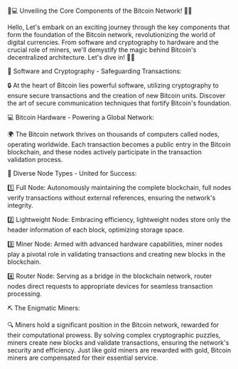 🔐💻 Unveiling the Core Components of the Bitcoin Network! 💎🌐

Hello, Let's embark on an exciting journey through the key components that form the foundation of the Bitcoin network, revolutionizing the world of digital currencies. From software and cryptography to hardware and the crucial role of miners, we'll demystify the magic behind Bitcoin's decentralized architecture. Let's dive in! 🚀💼

📱 Software and Cryptography - Safeguarding Transactions:

🔒 At the heart of Bitcoin lies powerful software, utilizing cryptography to ensure secure transactions and the creation of new Bitcoin units. Discover the art of secure communication techniques that fortify Bitcoin's foundation.

💻 Bitcoin Hardware - Powering a Global Network:

🌍 The Bitcoin network thrives on thousands of computers called nodes, operating worldwide. Each transaction becomes a public entry in the Bitcoin blockchain, and these nodes actively participate in the transaction validation process.

🧩 Diverse Node Types - United for Success:

1️⃣ Full Node: Autonomously maintaining the complete blockchain, full nodes verify transactions without external references, ensuring the network's integrity.

2️⃣ Lightweight Node: Embracing efficiency, lightweight nodes store only the header information of each block, optimizing storage space.

3️⃣ Miner Node: Armed with advanced hardware capabilities, miner nodes play a pivotal role in validating transactions and creating new blocks in the blockchain.

4️⃣ Router Node: Serving as a bridge in the blockchain network, router nodes direct requests to appropriate devices for seamless transaction processing.

⛏️ The Enigmatic Miners:

🔍 Miners hold a significant position in the Bitcoin network, rewarded for their computational prowess. By solving complex cryptographic puzzles, miners create new blocks and validate transactions, ensuring the network's security and efficiency. Just like gold miners are rewarded with gold, Bitcoin miners are compensated for their essential service.
